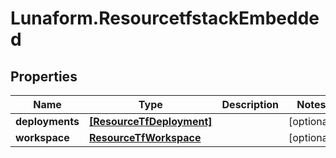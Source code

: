 # Lunaform.ResourcetfstackEmbedded

## Properties
Name | Type | Description | Notes
------------ | ------------- | ------------- | -------------
**deployments** | [**[ResourceTfDeployment]**](ResourceTfDeployment.md) |  | [optional] 
**workspace** | [**ResourceTfWorkspace**](ResourceTfWorkspace.md) |  | [optional] 



